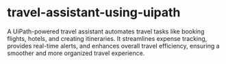 # travel-assistant-using-uipath

A UiPath-powered travel assistant automates travel tasks like booking flights, hotels, and creating itineraries. It streamlines expense tracking, provides real-time alerts, and enhances overall travel efficiency, ensuring a smoother and more organized travel experience.
